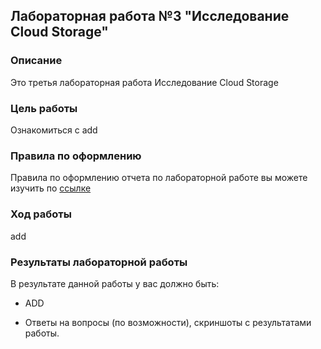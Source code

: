 ## Лабораторная работа №3 "Исследование Cloud Storage"
### Описание
Это третья лабораторная работа Исследование Cloud Storage

### Цель работы
Ознакомиться с add

### Правила по оформлению

Правила по оформлению отчета по лабораторной работе вы можете изучить по [ссылке](../reportdesign.md)

### Ход работы


add


### Результаты лабораторной работы
В результате данной работы у вас должно быть:

- ADD

- Ответы на вопросы (по возможности), скриншоты c результатами работы.
